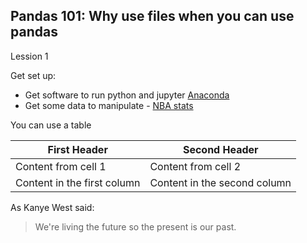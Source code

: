 ## Pandas 101:  Why use files when you can use pandas

Lession 1

Get set up:
* Get software to run python and jupyter [Anaconda](https://www.anaconda.com/products/individual)
* Get some data to manipulate - [NBA stats](https://www.kaggle.com/nathanlauga/nba-games)




You can use a table

First Header | Second Header
------------ | -------------
Content from cell 1 | Content from cell 2
Content in the first column | Content in the second column


As Kanye West said:

> We're living the future so
> the present is our past.
